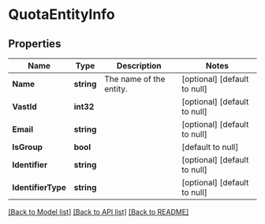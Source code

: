 # QuotaEntityInfo

## Properties
Name | Type | Description | Notes
------------ | ------------- | ------------- | -------------
**Name** | **string** | The name of the entity. | [optional] [default to null]
**VastId** | **int32** |  | [optional] [default to null]
**Email** | **string** |  | [optional] [default to null]
**IsGroup** | **bool** |  | [default to null]
**Identifier** | **string** |  | [optional] [default to null]
**IdentifierType** | **string** |  | [optional] [default to null]

[[Back to Model list]](../README.md#documentation-for-models) [[Back to API list]](../README.md#documentation-for-api-endpoints) [[Back to README]](../README.md)

